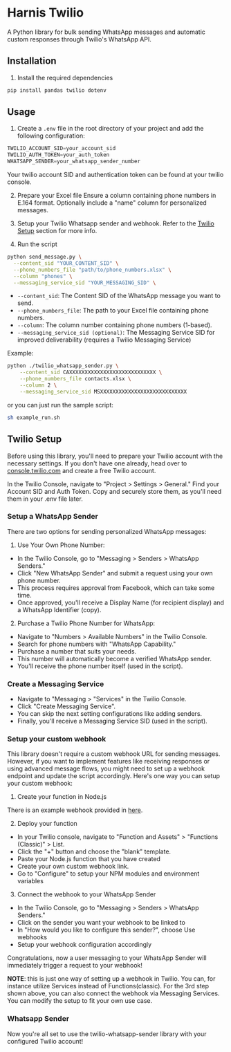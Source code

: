 # Harnis Twilio

A Python library for bulk sending WhatsApp messages and automatic custom responses through Twilio's WhatsApp API.


## Installation

1. Install the required dependencies

```bash
pip install pandas twilio dotenv
```

## Usage

1. Create a `.env` file in the root directory of your project and add the following configuration:

```py
TWILIO_ACCOUNT_SID=your_account_sid
TWILIO_AUTH_TOKEN=your_auth_token
WHATSAPP_SENDER=your_whatsapp_sender_number
```

Your twilio account SID and authentication token can be found at your twilio console.

2. Prepare your Excel file
Ensure a column containing phone numbers in E.164 format. Optionally include a "name" column for personalized messages.

3. Setup your Twilio Whatsapp sender and webhook. Refer to the [Twilio Setup](#twilio-setup) section for more info.

4. Run the script

```bash
python send_message.py \
  --content_sid "YOUR_CONTENT_SID" \
  --phone_numbers_file "path/to/phone_numbers.xlsx" \
  --column "phones" \
  --messaging_service_sid "YOUR_MESSAGING_SID" \
```

- `--content_sid`: The Content SID of the WhatsApp message you want to send.
- `--phone_numbers_file`: The path to your Excel file containing phone numbers.
- `--column`: The column number containing phone numbers (1-based).
- `--messaging_service_sid (optional)`: The Messaging Service SID for improved deliverability (requires a Twilio Messaging Service)

Example:

```bash
python ./twilio_whatsapp_sender.py \
    --content_sid CAXXXXXXXXXXXXXXXXXXXXXXXXXXXX \
    --phone_numbers_file contacts.xlsx \
    --column 2 \
    --messaging_service_sid MSXXXXXXXXXXXXXXXXXXXXXXXXXXXX
```

or you can just run the sample script:

```bash
sh example_run.sh
```

## Twilio Setup

Before using this library, you'll need to prepare your Twilio account with the necessary settings. If you don't have one already, head over to [console.twilio.com](https://console.twilio.com/) and create a free Twilio account.


In the Twilio Console, navigate to "Project > Settings > General." Find your Account SID and Auth Token. Copy and securely store them, as you'll need them in your .env file later.

### Setup a WhatsApp Sender

There are two options for sending personalized WhatsApp messages:

1. Use Your Own Phone Number:

- In the Twilio Console, go to "Messaging > Senders > WhatsApp Senders."
- Click "New WhatsApp Sender" and submit a request using your own phone number.
- This process requires approval from Facebook, which can take some time.
- Once approved, you'll receive a Display Name (for recipient display) and a WhatsApp Identifier (copy).

2. Purchase a Twilio Phone Number for WhatsApp:

- Navigate to "Numbers > Available Numbers" in the Twilio Console.
- Search for phone numbers with "WhatsApp Capability."
- Purchase a number that suits your needs.
- This number will automatically become a verified WhatsApp sender.
- You'll receive the phone number itself (used in the script).

### Create a Messaging Service

- Navigate to "Messaging > "Services" in the Twilio Console.
- Click "Create Messaging Service". 
- You can skip the next setting configurations like adding senders.
- Finally, you'll receive a Messaging Service SID (used in the script).

### Setup your custom webhook

This library doesn't require a custom webhook URL for sending messages.
However, if you want to implement features like receiving responses or using advanced message flows, you might need to set up a webhook endpoint and update the script accordingly. Here's one way you can setup your custom webhook:

1. Create your function in Node.js

There is an example webhook provided in [here](https://github.com/anantoj/harnis_twilio/blob/main/functions/customerOptIn.js).

2. Deploy your function

- In your Twilio console, navigate to "Function and Assets" > "Functions (Classic)" > List. 
- Click the "+" button and choose the "blank" template.
- Paste your Node.js function that you have created
- Create your own custom webhook link.
- Go to "Configure" to setup your NPM modules and environment variables

3. Connect the webhook to your WhatsApp Sender
- In the Twilio Console, go to "Messaging > Senders > WhatsApp Senders."
- Click on the sender you want your webhook to be linked to
- In "How would you like to configure this sender?", choose Use webhooks
- Setup your webhook configuration accordingly

Congratulations, now a user messaging to your WhatsApp Sender will immediately trigger a request to your webhook!

**NOTE**: this is just one way of setting up a webhook in Twilio. You can, for instance utilize Services instead of Functions(classic). For the 3rd step shown above, you can also connect the webhook via Messaging Services. You can modify the setup to fit your own use case. 


### Whatsapp Sender


Now you're all set to use the twilio-whatsapp-sender library with your configured Twilio account!